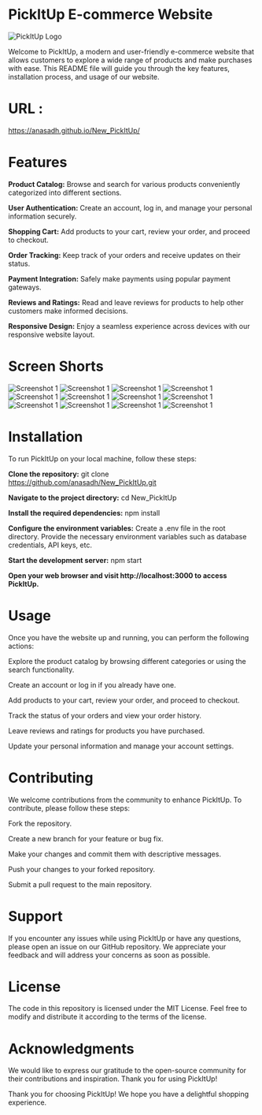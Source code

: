 # PickItUp E-commerce Website
![PickItUp Logo](canva/piuL.png)

Welcome to PickItUp, a modern and user-friendly e-commerce website that allows customers to explore a wide range of products and make purchases with ease. This README file will guide you through the key features, installation process, and usage of our website.

# URL :
https://anasadh.github.io/New_PickItUp/

# Features
**Product Catalog:** Browse and search for various products conveniently categorized into different sections.

**User Authentication:** Create an account, log in, and manage your personal information securely.

**Shopping Cart:** Add products to your cart, review your order, and proceed to checkout.

**Order Tracking:** Keep track of your orders and receive updates on their status.

**Payment Integration:** Safely make payments using popular payment gateways.

**Reviews and Ratings:** Read and leave reviews for products to help other customers make informed decisions.

**Responsive Design:** Enjoy a seamless experience across devices with our responsive website layout.

# Screen Shorts
![Screenshot 1](Screen%20Shorts/s1.png)
![Screenshot 1](Screen%20Shorts/s2.png)
![Screenshot 1](Screen%20Shorts/s3.png)
![Screenshot 1](Screen%20Shorts/s4.png)
![Screenshot 1](Screen%20Shorts/s5.png)
![Screenshot 1](Screen%20Shorts/s6.png)
![Screenshot 1](Screen%20Shorts/s7.png)
![Screenshot 1](Screen%20Shorts/s8.png)
![Screenshot 1](Screen%20Shorts/s9.png)
![Screenshot 1](Screen%20Shorts/s10.png)
![Screenshot 1](Screen%20Shorts/s11.png)
![Screenshot 1](Screen%20Shorts/s12.png)


# Installation
To run PickItUp on your local machine, follow these steps:

**Clone the repository:**
git clone https://github.com/anasadh/New_PickItUp.git

**Navigate to the project directory:**
cd New_PickItUp

**Install the required dependencies:**
npm install

**Configure the environment variables:**
Create a .env file in the root directory.
Provide the necessary environment variables such as database credentials, API keys, etc.

**Start the development server:**
npm start

**Open your web browser and visit http://localhost:3000 to access PickItUp.**

# Usage
Once you have the website up and running, you can perform the following actions:

Explore the product catalog by browsing different categories or using the search functionality. 

Create an account or log in if you already have one.

Add products to your cart, review your order, and proceed to checkout.

Track the status of your orders and view your order history.

Leave reviews and ratings for products you have purchased.

Update your personal information and manage your account settings.
# Contributing
We welcome contributions from the community to enhance PickItUp. To contribute, please follow these steps:

Fork the repository.

Create a new branch for your feature or bug fix.

Make your changes and commit them with descriptive messages.

Push your changes to your forked repository.

Submit a pull request to the main repository.
# Support
If you encounter any issues while using PickItUp or have any questions, please open an issue on our GitHub repository. We appreciate your feedback and will address your concerns as soon as possible.

# License
The code in this repository is licensed under the MIT License. Feel free to modify and distribute it according to the terms of the license.

# Acknowledgments
We would like to express our gratitude to the open-source community for their contributions and inspiration. Thank you for using PickItUp!

Thank you for choosing PickItUp! We hope you have a delightful shopping experience.
